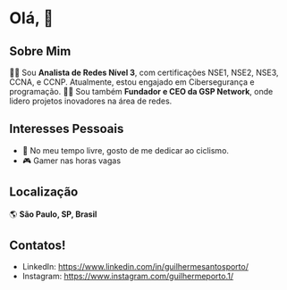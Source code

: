 # Olá, 👋

## Sobre Mim
🧑‍💻 Sou **Analista de Redes Nível 3**, com certificações NSE1, NSE2, NSE3, CCNA, e CCNP. Atualmente, estou engajado em Cibersegurança e programação.
👨‍💼 Sou também **Fundador e CEO da GSP Network**, onde lidero projetos inovadores na área de redes.

## Interesses Pessoais
- 🚴 No meu tempo livre, gosto de me dedicar ao ciclismo.
- 🎮 Gamer nas horas vagas

## Localização
🌎 **São Paulo, SP, Brasil**

## Contatos!
- LinkedIn: https://www.linkedin.com/in/guilhermesantosporto/
- Instagram: https://www.instagram.com/guilhermeporto.1/
